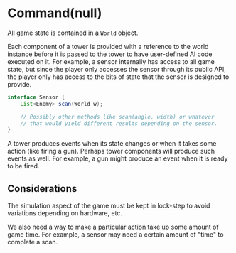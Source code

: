 # Command(null)

All game state is contained in a `World` object.

Each component of a tower is provided with a reference to the world instance
before it is passed to the tower to have user-defined AI code executed on it.
For example, a sensor internally has access to all game state, but since the
player only accesses the sensor through its public API, the player only has
access to the bits of state that the sensor is designed to provide.

```java
interface Sensor {
    List<Enemy> scan(World w);

    // Possibly other methods like scan(angle, width) or whatever
    // that would yield different results depending on the sensor.
}
```

A tower produces events when its state changes or when it takes some action
(like firing a gun). Perhaps tower components will produce such events as well.
For example, a gun might produce an event when it is ready to be fired.

## Considerations

The simulation aspect of the game must be kept in lock-step to avoid variations
depending on hardware, etc.

We also need a way to make a particular action take up some amount of game time.
For example, a sensor may need a certain amount of "time" to complete a scan.
